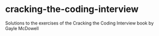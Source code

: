 # cracking-the-coding-interview
Solutions to the exercises of the Cracking the Coding Interview book by Gayle McDowell
